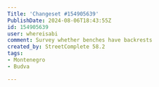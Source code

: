 ```yaml
---
Title: 'Changeset #154905639'
PublishDate: 2024-08-06T18:43:55Z
id: 154905639
user: whereisabi
comment: Survey whether benches have backrests
created_by: StreetComplete 58.2
tags:
- Montenegro
- Budva

---
```


